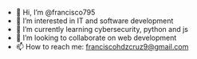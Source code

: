 - 👋 Hi, I’m @francisco795
- 👀 I’m interested in IT and software development
- 🌱 I’m currently learning cybersecurity, python and js
- 💞️ I’m looking to collaborate on web development 
- 📫 How to reach me: franciscohdzcruz9@gmail.com

<!---
francisco795/francisco795 is a ✨ special ✨ repository because its `README.md` (this file) appears on your GitHub profile.
You can click the Preview link to take a look at your changes.
--->
